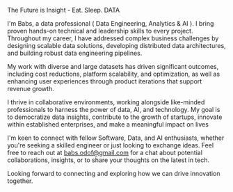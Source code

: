 The Future is Insight - Eat. Sleep. DATA

I'm Babs, a data professional ( Data Engineering, Analytics & AI ). I bring proven hands-on technical and leadership skills to every project. Throughout my career, I have addressed complex business challenges by designing scalable data solutions, developing distributed data architectures, and building robust data engineering pipelines. 

My work with diverse and large datasets has driven significant outcomes, including cost reductions, platform scalability, and optimization, as well as enhancing user experiences through product iterations that support revenue growth.

I thrive in collaborative environments, working alongside like-minded professionals to harness the power of data, AI, and technology. My goal is to democratize data insights, contribute to the growth of startups, innovate within established enterprises, and make a meaningful impact on lives

I'm keen to connect with fellow Software, Data, and AI enthusiasts, whether you're seeking a skilled engineer or just looking to exchange ideas. Feel free to reach out at babs.odof@gmail.com for a chat about potential collaborations, insights, or to share your thoughts on the latest in tech.

Looking forward to connecting and exploring how we can drive innovation together.
